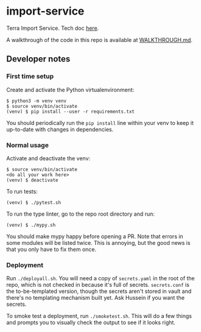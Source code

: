 # import-service
Terra Import Service. Tech doc [here](https://docs.google.com/document/d/1MeL9J5UqhtCg6SLD2Z9S_SsX3L9jYlZnSpfn2HJptc8/edit#).

A walkthrough of the code in this repo is available at [WALKTHROUGH.md](WALKTHROUGH.md).

## Developer notes

### First time setup

Create and activate the Python virtualenvironment:

```
$ python3 -m venv venv
$ source venv/bin/activate
(venv) $ pip install --user -r requirements.txt
```

You should periodically run the `pip install` line within your venv to keep it up-to-date with changes in dependencies.

### Normal usage

Activate and deactivate the venv:
```
$ source venv/bin/activate
<do all your work here>
(venv) $ deactivate
```

To run tests:
```
(venv) $ ./pytest.sh
```

To run the type linter, go to the repo root directory and run:
```
(venv) $ ./mypy.sh
```

You should make mypy happy before opening a PR. Note that errors in some modules will be listed twice. This is annoying, but the good news is that you only have to fix them once.

### Deployment

Run `./deployall.sh`. You will need a copy of `secrets.yaml` in the root of the repo, which is not checked in because it's full of secrets. `secrets.conf` is the to-be-templated version, though the secrets aren't stored in vault and there's no templating mechanism built yet. Ask Hussein if you want the secrets.

To smoke test a deployment, run `./smoketest.sh`. This will do a few things and prompts you to visually check the output to see if it looks right.